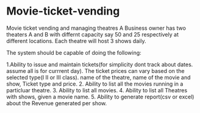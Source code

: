 # Movie-ticket-vending
Movie ticket vending and managing theatres
A Business owner has two theaters A and B with differnt capacity say 50 
and 25 respectively at different locations.
Each theatre will host 3 shows daily.

The system should be capable of doing the following:

1.Ability to issue and maintain tickets(for simplicity dont track about 
dates. assume all is for currrent day). The ticket prices can vary based 
on the selected type(I II or III class). 
name of the theatre, name of the movie and show, Ticket type and price.
2. Ability to list all the movies running in a particluar theatre.
3. Ability to list all movies.
4. Ability to list all Theatres with shows, given a movie name.
5. Ability to generate report(csv or excel) about the Revenue generated per show.


